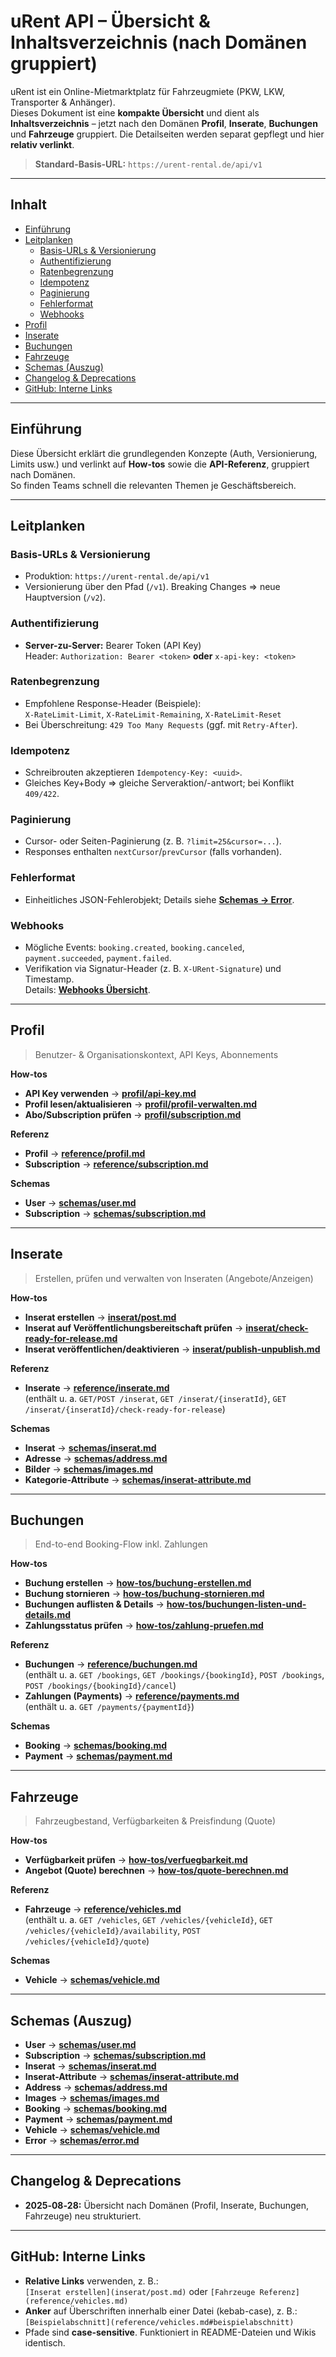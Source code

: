 # uRent API – Übersicht & Inhaltsverzeichnis (nach Domänen gruppiert)

uRent ist ein Online-Mietmarktplatz für Fahrzeugmiete (PKW, LKW, Transporter & Anhänger).  
Dieses Dokument ist eine **kompakte Übersicht** und dient als **Inhaltsverzeichnis** – jetzt nach den Domänen **Profil**, **Inserate**, **Buchungen** und **Fahrzeuge** gruppiert. Die Detailseiten werden separat gepflegt und hier **relativ verlinkt**.

> **Standard-Basis-URL:** `https://urent-rental.de/api/v1`

---

## Inhalt

- [Einführung](#einführung)
- [Leitplanken](#leitplanken)
  - [Basis-URLs & Versionierung](#basis-urls--versionierung)
  - [Authentifizierung](#authentifizierung)
  - [Ratenbegrenzung](#ratenbegrenzung)
  - [Idempotenz](#idempotenz)
  - [Paginierung](#paginierung)
  - [Fehlerformat](#fehlerformat)
  - [Webhooks](#webhooks)
- [Profil](#profil)
- [Inserate](#inserate)
- [Buchungen](#buchungen)
- [Fahrzeuge](#fahrzeuge)
- [Schemas (Auszug)](#schemas-auszug)
- [Changelog & Deprecations](#changelog--deprecations)
- [GitHub: Interne Links](#github-interne-links)

---

## Einführung

Diese Übersicht erklärt die grundlegenden Konzepte (Auth, Versionierung, Limits usw.) und verlinkt auf **How-tos** sowie die **API-Referenz**, gruppiert nach Domänen.  
So finden Teams schnell die relevanten Themen je Geschäftsbereich.

---

## Leitplanken

### Basis-URLs & Versionierung
- Produktion: `https://urent-rental.de/api/v1`
- Versionierung über den Pfad (`/v1`). Breaking Changes ⇒ neue Hauptversion (`/v2`).

### Authentifizierung
- **Server-zu-Server:** Bearer Token (API Key)  
  Header: `Authorization: Bearer <token>` **oder** `x-api-key: <token>`

### Ratenbegrenzung
- Empfohlene Response-Header (Beispiele):  
  `X-RateLimit-Limit`, `X-RateLimit-Remaining`, `X-RateLimit-Reset`
- Bei Überschreitung: `429 Too Many Requests` (ggf. mit `Retry-After`).

### Idempotenz
- Schreibrouten akzeptieren `Idempotency-Key: <uuid>`.
- Gleiches Key+Body ⇒ gleiche Serveraktion/-antwort; bei Konflikt `409/422`.

### Paginierung
- Cursor- oder Seiten-Paginierung (z. B. `?limit=25&cursor=...`).
- Responses enthalten `nextCursor`/`prevCursor` (falls vorhanden).

### Fehlerformat
- Einheitliches JSON-Fehlerobjekt; Details siehe **[Schemas → Error](schemas/error.md)**.

### Webhooks
- Mögliche Events: `booking.created`, `booking.canceled`, `payment.succeeded`, `payment.failed`.
- Verifikation via Signatur-Header (z. B. `X-URent-Signature`) und Timestamp.  
  Details: **[Webhooks Übersicht](webhooks/overview.md)**.

---

## Profil

> Benutzer- & Organisationskontext, API Keys, Abonnements

**How-tos**
- **API Key verwenden** → **[profil/api-key.md](profil/api-key.md)**
- **Profil lesen/aktualisieren** → **[profil/profil-verwalten.md](profil/profil-verwalten.md)**
- **Abo/Subscription prüfen** → **[profil/subscription.md](profil/subscription.md)**

**Referenz**
- **Profil** → **[reference/profil.md](reference/profil.md)**
- **Subscription** → **[reference/subscription.md](reference/subscription.md)**

**Schemas**
- **User** → **[schemas/user.md](schemas/user.md)**
- **Subscription** → **[schemas/subscription.md](schemas/subscription.md)**

---

## Inserate

> Erstellen, prüfen und verwalten von Inseraten (Angebote/Anzeigen)

**How-tos**
- **Inserat erstellen** → **[inserat/post.md](inserat/post.md)**
- **Inserat auf Veröffentlichungsbereitschaft prüfen** → **[inserat/check-ready-for-release.md](inserat/check-ready-for-release.md)**
- **Inserat veröffentlichen/deaktivieren** → **[inserat/publish-unpublish.md](inserat/publish-unpublish.md)**

**Referenz**
- **Inserate** → **[reference/inserate.md](reference/inserate.md)**  
  (enthält u. a. `GET/POST /inserat`, `GET /inserat/{inseratId}`, `GET /inserat/{inseratId}/check-ready-for-release`)

**Schemas**
- **Inserat** → **[schemas/inserat.md](schemas/inserat.md)**
- **Adresse** → **[schemas/address.md](schemas/address.md)**
- **Bilder** → **[schemas/images.md](schemas/images.md)**
- **Kategorie-Attribute** → **[schemas/inserat-attribute.md](schemas/inserat-attribute.md)**

---

## Buchungen

> End-to-end Booking-Flow inkl. Zahlungen

**How-tos**
- **Buchung erstellen** → **[how-tos/buchung-erstellen.md](how-tos/buchung-erstellen.md)**
- **Buchung stornieren** → **[how-tos/buchung-stornieren.md](how-tos/buchung-stornieren.md)**
- **Buchungen auflisten & Details** → **[how-tos/buchungen-listen-und-details.md](how-tos/buchungen-listen-und-details.md)**
- **Zahlungsstatus prüfen** → **[how-tos/zahlung-pruefen.md](how-tos/zahlung-pruefen.md)**

**Referenz**
- **Buchungen** → **[reference/buchungen.md](reference/buchungen.md)**  
  (enthält u. a. `GET /bookings`, `GET /bookings/{bookingId}`, `POST /bookings`, `POST /bookings/{bookingId}/cancel`)
- **Zahlungen (Payments)** → **[reference/payments.md](reference/payments.md)**  
  (enthält u. a. `GET /payments/{paymentId}`)

**Schemas**
- **Booking** → **[schemas/booking.md](schemas/booking.md)**
- **Payment** → **[schemas/payment.md](schemas/payment.md)**

---

## Fahrzeuge

> Fahrzeugbestand, Verfügbarkeiten & Preisfindung (Quote)

**How-tos**
- **Verfügbarkeit prüfen** → **[how-tos/verfuegbarkeit.md](how-tos/verfuegbarkeit.md)**
- **Angebot (Quote) berechnen** → **[how-tos/quote-berechnen.md](how-tos/quote-berechnen.md)**

**Referenz**
- **Fahrzeuge** → **[reference/vehicles.md](reference/vehicles.md)**  
  (enthält u. a. `GET /vehicles`, `GET /vehicles/{vehicleId}`, `GET /vehicles/{vehicleId}/availability`, `POST /vehicles/{vehicleId}/quote`)

**Schemas**
- **Vehicle** → **[schemas/vehicle.md](schemas/vehicle.md)**

---

## Schemas (Auszug)

- **User** → **[schemas/user.md](schemas/user.md)**
- **Subscription** → **[schemas/subscription.md](schemas/subscription.md)**
- **Inserat** → **[schemas/inserat.md](schemas/inserat.md)**
- **Inserat-Attribute** → **[schemas/inserat-attribute.md](schemas/inserat-attribute.md)**
- **Address** → **[schemas/address.md](schemas/address.md)**
- **Images** → **[schemas/images.md](schemas/images.md)**
- **Booking** → **[schemas/booking.md](schemas/booking.md)**
- **Payment** → **[schemas/payment.md](schemas/payment.md)**
- **Vehicle** → **[schemas/vehicle.md](schemas/vehicle.md)**
- **Error** → **[schemas/error.md](schemas/error.md)**

---

## Changelog & Deprecations

- **2025‑08‑28:** Übersicht nach Domänen (Profil, Inserate, Buchungen, Fahrzeuge) neu strukturiert.

---

## GitHub: Interne Links

- **Relative Links** verwenden, z. B.:  
  `[Inserat erstellen](inserat/post.md)` oder `[Fahrzeuge Referenz](reference/vehicles.md)`
- **Anker** auf Überschriften innerhalb einer Datei (kebab-case), z. B.:  
  `[Beispielabschnitt](reference/vehicles.md#beispielabschnitt)`
- Pfade sind **case-sensitive**. Funktioniert in README-Dateien und Wikis identisch.
